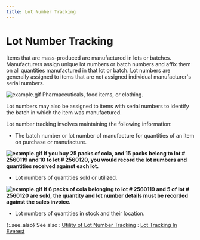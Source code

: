 ```yaml
---
title: Lot Number Tracking
---
```


# Lot Number Tracking


Items that are mass-produced are manufactured in lots or batches. Manufacturers  assign unique lot numbers or batch numbers and affix them on all quantities  manufactured in that lot or batch. Lot numbers are generally assigned  to items that are not assigned individual manufacturer's serial numbers.


![example.gif]({{site.wm_baseurl}}/img/example.gif) Pharmaceuticals,  food items, or clothing.


Lot numbers may also be assigned to items with serial numbers to identify  the batch in which the item was manufactured.


Lot number tracking involves maintaining the following information:

- The batch number  or lot number of manufacture for quantities of an item on purchase or  manufacture.



**![example.gif]({{site.wm_baseurl}}/img/example.gif) If  you buy 25 packs of cola, and 15 packs belong to lot # 2560119 and 10  to lot # 2560120, you would record the lot numbers and quantities received  against each lot.**

- Lot numbers  of quantities sold or utilized.



**![example.gif]({{site.wm_baseurl}}/img/example.gif) If  6 packs of cola belonging to lot # 2560119 and 5 of lot # 2560120 are  sold, the quantity and lot number details must be recorded against the  sales invoice.**

- Lot  numbers of quantities in stock and their location.



{:.see_also}
See also
: [Utility  of Lot Number Tracking]({{site.wm_baseurl}}/lot-number-tracking/utility_of_lot_number_tracking.html)
: [Lot Tracking  In Everest]({{site.wm_baseurl}}/lot-number-tracking/lot_tracking_in_everest.html)
